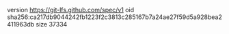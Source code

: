 version https://git-lfs.github.com/spec/v1
oid sha256:ca217db9044242fb1223f2c3813c285167b7a24ae27f59d5a928bea2411963db
size 37334
